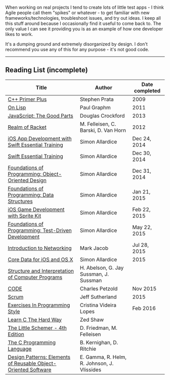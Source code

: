When working on real projects I tend to create lots of little test apps - I think Agile people call them "spikes" or whatever - to get familiar with new frameworks/technologies, troubleshoot issues, and try out ideas. I keep all this stuff around because I occasionally find it useful to come back to. The only value I can see it providing you is as an example of how one developer likes to work.

It's a dumping ground and extremely disorganized by design. I don't recommend you use any of this for any purpose - it's not good code.

---

## Reading List (incomplete)

Title | Author | Date completed
------------ | ------------------ | -----
[C++ Primer Plus](http://www.amazon.com/Primer-Plus-Edition-Developers-Library/dp/0321776402) | Stephen Prata | 2009
[On Lisp](http://www.paulgraham.com/onlisp.html) | Paul Graphm | 2011
[JavaScript: The Good Parts](http://www.amazon.com/JavaScript-Good-Parts-Douglas-Crockford/dp/0596517742) | Douglas Crockford | 2013
[Realm of Racket](http://www.amazon.com/dp/1593274912/ref=cm_sw_su_dp) | M. Felleisen, C. Barski, D. Van Horn | 2012
[iOS App Development with Swift Essential Training](http://www.lynda.com/Swift-tutorials/iOS-App-Development-Swift-Essential-Training/185036-2.html) | Simon Allardice | Dec 24, 2014
[Swift Essential Training](http://www.lynda.com/tutorial/180105) | Simon Allardice | Dec 30, 2014
[Foundations of Programming: Object-Oriented Design](http://www.lynda.com/tutorial/96949) | Simon Allardice | Dec 31, 2014
[Foundations of Programming: Data Structures](http://www.lynda.com/tutorial/149042) | Simon Allardice | Jan 21, 2015
[iOS Game Development with Sprite Kit](http://www.lynda.com/iOS-tutorials/iOS-Game-Development-Sprite-Kit/146015-2.html) | Simon Allardice | Feb 22, 2015
[Foundations of Programming: Test-Driven Development](http://www.lynda.com/tutorial/124398) | Simon Allardice | May 22, 2015
[Introduction to Networking](http://www.lynda.com/Network-Administration-tutorials/Introduction-Networking/184144-2.html) | Mark Jacob | Jul 28, 2015
[Core Data for iOS and OS X](http://www.lynda.com/iOS-tutorials/Core-Data-iOS-OS-X/101461-2.html?srchtrk=index%3a1%0alinktypeid%3a2%0aq%3aios%0apage%3a1%0as%3arelevance%0asa%3atrue%0aproducttypeid%3a2) | Simon Allardice | 2015
[Structure and Interpretation of Computer Programs](https://mitpress.mit.edu/sicp/full-text/book/book.html) | H. Abelson, G. Jay Sussman, J. Sussman | 
[CODE](http://www.amazon.com/Code-Language-Computer-Hardware-Software/dp/0735611319) | Charles Petzold | Nov 2015
[Scrum](http://www.amazon.com/Scrum-Doing-Twice-Work-Half/dp/038534645X) | Jeff Sutherland | 2015
[Exercises In Programming Style](http://www.amazon.com/Exercises-Programming-Style-Cristina-Videira/dp/1482227371) | Cristina Videira Lopes | Feb 2016
[Learn C The Hard Way](http://c.learncodethehardway.org/book/) | Zed Shaw | 
[The Little Schemer - 4th Edition](http://www.amazon.com/The-Little-Schemer-4th-Edition/dp/0262560992) | D. Friedman, M. Felleisen | 
[The C Programming Language](http://www.amazon.com/The-Programming-Language-Brian-Kernighan/dp/0131103628) | B. Kernighan, D. Ritchie | 
[Design Patterns: Elements of Reusable Object-Oriented Software](http://www.amazon.com/Design-Patterns-Elements-Reusable-Object-Oriented/dp/0201633612/ref=tmm_hrd_title_0?_encoding=UTF8&qid=&sr=)| E. Gamma, R. Helm, R. Johnson, J. Vlissides | 

